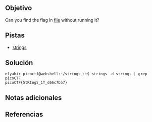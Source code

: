 ## Objetivo
Can you find the flag in [file](https://jupiter.challenges.picoctf.org/static/94d00153b0057d37da225ee79a846c62/strings) without running it?

## Pistas
- [strings](https://linux.die.net/man/1/strings)

## Solución
```
elyahir-picoctf@webshell:~/strings_it$ strings -d strings | grep picoCTF
picoCTF{5tRIng5_1T_d66c7bb7}
```

## Notas adicionales


## Referencias


